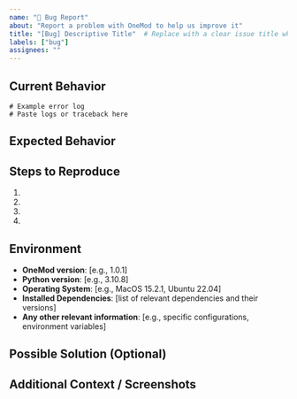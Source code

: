 ```yaml
---
name: "🐛 Bug Report"
about: "Report a problem with OneMod to help us improve it"
title: "[Bug] Descriptive Title"  # Replace with a clear issue title when submitting
labels: ["bug"]
assignees: ""
---
```


<!--- Update the GitHub issue title field with a clear, concise description -->

## Current Behavior
<!--- Clearly describe the bug, including any error messages -->
<!--- If applicable, copy-paste error logs or traceback below in a code block -->

```plaintext
# Example error log
# Paste logs or traceback here
```

## Expected Behavior
<!--- Explain what you expected to happen instead and why this behavior is incorrect -->

## Steps to Reproduce
<!--- Provide a clear, minimal set of steps to reproduce the bug -->
1.
2.
3.
4.

## Environment
<!--- Please provide as much detail as possible about your environment -->
- **OneMod version**: [e.g., 1.0.1]
- **Python version**: [e.g., 3.10.8]
- **Operating System**: [e.g., MacOS 15.2.1, Ubuntu 22.04]
- **Installed Dependencies**: [list of relevant dependencies and their versions]
- **Any other relevant information**: [e.g., specific configurations, environment variables]

## Possible Solution (Optional)
<!--- If you have an idea for a fix, feel free to suggest it -->
<!--- Provide any insights into what might be causing the issue -->

## Additional Context / Screenshots
<!--- Add any other context about the problem here -->
<!--- If applicable, attach screenshots to help explain the issue -->
